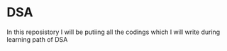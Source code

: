 # DSA
In this reposistory I will be putiing all the codings which I will write during learning path of DSA 
